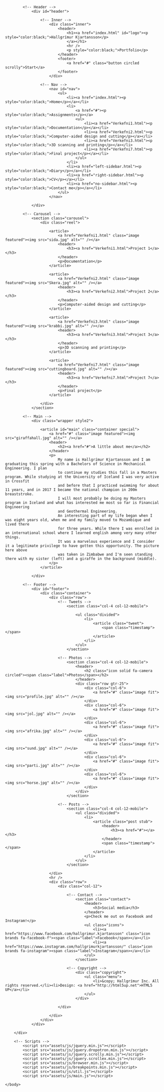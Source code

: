 <!DOCTYPE HTML>
<!--
	Helios by HTML5 UP
	html5up.net | @ajlkn
	Free for personal and commercial use under the CCA 3.0 license (html5up.net/license)
-->
<html>
	<head>
		<title>Helios by HTML5 UP</title>
		<meta charset="utf-8" />
		<meta name="viewport" content="width=device-width, initial-scale=1, user-scalable=no" />
		<link rel="stylesheet" href="assets/css/main.css" />
		<noscript><link rel="stylesheet" href="assets/css/noscript.css" /></noscript>
	</head>
	<body class="homepage is-preload">
		<div id="page-wrapper">

			<!-- Header -->
				<div id="header">

					<!-- Inner -->
						<div class="inner">
							<header>
								<h1><a href="index.html" id="logo"><p style="color:black;">Hallgrímur Kjartansson</p>
								</a></h1>
								<hr />
								<p style="color:black;">Portfolio</p>
							</header>
							<footer>
								<a href="#" class="button circled scrolly">Start</a>
							</footer>
						</div>

					<!-- Nav -->
						<nav id="nav">
							<ul>
								<li><a href="index.html"><p style="color:black;">Home</p></a></li>
								<li>
									<a href="#"><p style="color:black;">Assignments</p></a>
									<ul>
										<li><a href="Verkefni1.html"><p style="color:black;">Documentation</p></a></li>
										<li><a href="Verkefni2.html"><p style="color:black;">Computer-aided design and cutting</p></a></li>
										<li><a href="Verkefni3.html"><p style="color:black;">3D scanning and printing</p></a></li>
										<li><a href="Verkefni7.html"><p style="color:black;">Final project</p></a></li>
									</ul>
								</li>
								<li><a href="left-sidebar.html"><p style="color:black;">Diary</p></a></li>
								<li><a href="right-sidebar.html"><p style="color:black;">CV</p></a></li>
								<li><a href="no-sidebar.html"><p style="color:black;">Contact me</p></a></li>
							</ul>
						</nav>

				</div>

			<!-- Carousel -->
				<section class="carousel">
					<div class="reel">

						<article>
							<a href="Verkefni1.html" class="image featured"><img src="sida.jpg" alt="" /></a>
							<header>
								<h3><a href="Verkefni1.html">Project 1</a></h3>
							</header>
							<p>Documentation</p>
						</article>

						<article>
							<a href="Verkefni2.html" class="image featured"><img src="Skera.jpg" alt="" /></a>
							<header>
								<h3><a href="Verkefni2.html">Project 2</a></h3>
							</header>
							<p>Computer-aided design and cutting</p>
						</article>

						<article>
							<a href="Verkefni3.html" class="image featured"><img src="krabbi.jpg" alt="" /></a>
							<header>
								<h3><a href="Verkefni3.html">Project 3</a></h3>
							</header>
							<p>3D scanning and printing</p>
						</article>

						<article>
							<a href="Verkefni7.html" class="image featured"><img src="cuttingboard.jpg" alt="" /></a>
							<header>
								<h3><a href="Verkefni7.html">Project 7</a></h3>
							</header>
							<p>Final project</p>
						</article>

					</div>
				</section>

			<!-- Main -->
				<div class="wrapper style2">

					<article id="main" class="container special">
						<a href="#" class="image featured"><img src="giraffahall.jpg" alt="" /></a>
						<header>
							<h2><a href="#">A little about me</a></h2>
						</header>
						<p> 
							My name is Hallgrímur Kjartansson and I am graduating this spring with a Bachelors of Science in Mechanical Engineering. I plan
							to continue my studies this fall in a Masters program. While studying at the University of Iceland I was very active in Crossfit
							and before that I practiced swimming for about 11 years, and in 2017 I became the national champion in 200m breaststroke.
							I will most probably be doing my Masters program in Iceland and what has interested me most so far is Financial Engineering
							and Geothermal Engineering.
							An interesting part of my life began when I was eight years old, when me and my family moved to Mozambique and lived there
							for three years. While there I was enrolled in an international school where I learned english among very many other things.
							It was a marvelous experience and I consider it a legitimate privilege to have gotten this opportunity. The picture here above
							was taken in Zimbabwe and I'm seen standing there with my sister (left) and a giraffe in the background (middle).
						</p>
					</article>

				</div>

			<!-- Footer -->
				<div id="footer">
					<div class="container">
						<div class="row">
							<!-- Tweets -->
								<section class="col-4 col-12-mobile">

									<ul class="divided">
										<li>
											<article class="tweet">
												<span class="timestamp"></span>
											</article>
										</li>
									</ul>
								</section>

							<!-- Photos -->
								<section class="col-4 col-12-mobile">
									<header>
										<h2 class="icon solid fa-camera circled"><span class="label">Photos</span></h2>
									</header>
									<div class="row gtr-25">
										<div class="col-6">
											<a href="#" class="image fit"><img src="profile.jpg" alt="" /></a>
										</div>
										<div class="col-6">
											<a href="#" class="image fit"><img src="jol.jpg" alt="" /></a>
										</div>
										<div class="col-6">
											<a href="#" class="image fit"><img src="afrika.jpg" alt="" /></a>
										</div>
										<div class="col-6">
											<a href="#" class="image fit"><img src="sund.jpg" alt="" /></a>
										</div>
										<div class="col-6">
											<a href="#" class="image fit"><img src="parti.jpg" alt="" /></a>
										</div>
										<div class="col-6">
											<a href="#" class="image fit"><img src="horse.jpg" alt="" /></a>
										</div>
									</div>
								</section>
								
							<!-- Posts -->
								<section class="col-4 col-12-mobile">
									<ul class="divided">
										<li>
											<article class="post stub">
												<header>
													<h3><a href="#"></a></h3>
												</header>
												<span class="timestamp"></span>
											</article>
										</li>
									</ul>
								</section>

						</div>
						<hr />
						<div class="row">
							<div class="col-12">

								<!-- Contact -->
									<section class="contact">
										<header>
											<h3>Social media</h3>
										</header>
										<p>Check me out on Facebook and Instagram!</p>
										<ul class="icons">
											<li><a href="https://www.facebook.com/hallgrimur.kjartansson" class="icon brands fa-facebook-f"><span class="label">Facebook</span></a></li>
											<li><a href="https://www.instagram.com/hallgrimurkjartansson/" class="icon brands fa-instagram"><span class="label">Instagram</span></a></li>
										</ul>
									</section>

								<!-- Copyright -->
									<div class="copyright">
										<ul class="menu">
											<li>&copy; Hallgrímur Inc. All rights reserved.</li><li>Design: <a href="http://html5up.net">HTML5 UP</a></li>
										</ul>
									</div>

							</div>

						</div>
					</div>
				</div>

		</div>

		<!-- Scripts -->
			<script src="assets/js/jquery.min.js"></script>
			<script src="assets/js/jquery.dropotron.min.js"></script>
			<script src="assets/js/jquery.scrolly.min.js"></script>
			<script src="assets/js/jquery.scrollex.min.js"></script>
			<script src="assets/js/browser.min.js"></script>
			<script src="assets/js/breakpoints.min.js"></script>
			<script src="assets/js/util.js"></script>
			<script src="assets/js/main.js"></script>

	</body>
</html>
